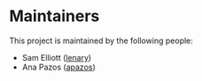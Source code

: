 # Maintainers
This project is maintained by the following people:

- Sam Elliott ([lenary](https://github.com/lenary))
- Ana Pazos ([apazos](http://github.com/apazos))
